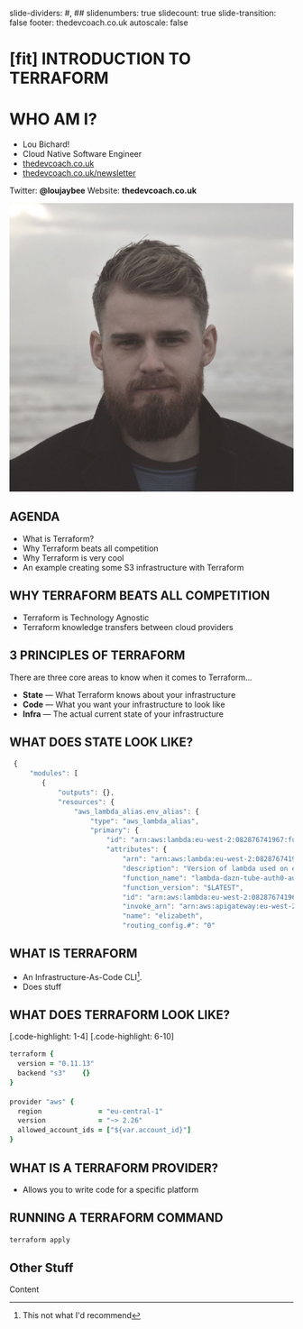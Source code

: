 slide-dividers: #, ##
slidenumbers: true
slidecount: true
slide-transition: false
footer: thedevcoach.co.uk
autoscale: false


# [fit] INTRODUCTION TO TERRAFORM

# WHO AM I?

* Lou Bichard!
* Cloud Native Software Engineer
* [thedevcoach.co.uk]()
* [thedevcoach.co.uk/newsletter](thedevcoach.co.uk/newsletter)

Twitter: **@loujaybee**
Website: **thedevcoach.co.uk**

![left](../lou.jpeg)

## AGENDA

* What is Terraform?
* Why Terraform beats all competition
* Why Terraform is very cool
* An example creating some S3 infrastructure with Terraform

## WHY TERRAFORM BEATS ALL COMPETITION

* Terraform is Technology Agnostic
* Terraform knowledge transfers between cloud providers


## 3 PRINCIPLES OF TERRAFORM

There are three core areas to know when it comes to Terraform...

* **State** — What Terraform knows about your infrastructure
* **Code** — What you want your infrastructure to look like
* **Infra** — The actual current state of your infrastructure

## WHAT DOES STATE LOOK LIKE?

```javascript
 {
     "modules": [
        {
            "outputs": {},
            "resources": {
                "aws_lambda_alias.env_alias": {
                    "type": "aws_lambda_alias",
                    "primary": {
                        "id": "arn:aws:lambda:eu-west-2:082876741967:function:l
                        "attributes": {
                            "arn": "arn:aws:lambda:eu-west-2:082876741967:funct
                            "description": "Version of lambda used on elizabeth line",
                            "function_name": "lambda-dazn-tube-auth0-authorizer-elizabeth",
                            "function_version": "$LATEST",
                            "id": "arn:aws:lambda:eu-west-2:082876741967:functi
                            "invoke_arn": "arn:aws:apigateway:eu-west-2:lambda:
                            "name": "elizabeth",
                            "routing_config.#": "0"
```


## WHAT IS TERRAFORM

* An Infrastructure-As-Code CLI[^1].
* Does stuff

[^1]: This not what I'd recommend

## WHAT DOES TERRAFORM LOOK LIKE?

[.code-highlight: 1-4]
[.code-highlight: 6-10]

```ruby
terraform {
  version = "0.11.13"
  backend "s3"    {}
}

provider "aws" {
  region              = "eu-central-1"
  version             = "~> 2.26"
  allowed_account_ids = ["${var.account_id}"]
}
```

## WHAT IS A TERRAFORM PROVIDER?

* Allows you to write code for a specific platform

## RUNNING A TERRAFORM COMMAND

```bash
terraform apply
```

## Other Stuff

Content
